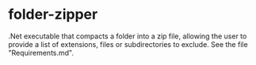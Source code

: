 # folder-zipper
.Net executable that compacts a folder into a zip file, allowing the user to provide a list of extensions, files or subdirectories to exclude. See the file "Requirements.md".
